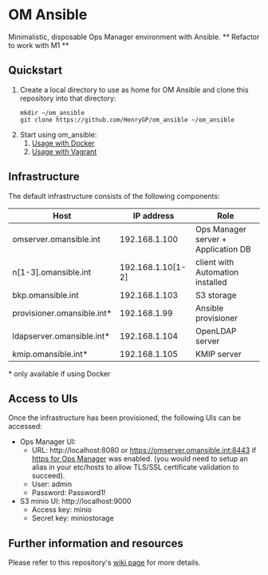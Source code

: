 # OM Ansible

Minimalistic, disposable Ops Manager environment with Ansible. ** Refactor to work with M1 **

## Quickstart
1. Create a local directory to use as home for OM Ansible and clone this repository into that directory:
   ```
   mkdir ~/om_ansible
   git clone https://github.com/HenryGP/om_ansible ~/om_ansible
   ```
1. Start using om_ansible:
   1. [Usage with Docker](https://github.com/HenryGP/om_ansible/wiki/Usage-with-Docker)
   1. [Usage with Vagrant](https://github.com/HenryGP/om_ansible/wiki/Usage-with-Vagrant)

## Infrastructure
The default infrastructure consists of the following components:

|Host|IP address|Role|
|-|-|-|
|omserver.omansible.int|192.168.1.100|Ops Manager server + Application DB|
|n\[1-3\].omansible.int|192.168.1.10\[1-2\]|client with Automation installed|
|bkp.omansible.int|192.168.1.103|S3 storage|  
|provisioner.omansible.int*|192.168.1.99|Ansible provisioner|
|ldapserver.omansible.int*|192.168.1.104|OpenLDAP server|
|kmip.omansible.int*|192.168.1.105|KMIP server|

\* only available if using Docker

## Access to UIs
Once the infrastructure has been provisioned, the following UIs can be accessed:
- Ops Manager UI: 
   - URL: http://localhost:8080 or https://omserver.omansible.int:8443 if [https for Ops Manager](https://github.com/HenryGP/om_ansible/wiki/Security#https-for-ops-manager-server-) was enabled. (you would need to setup an alias in your etc/hosts to allow TLS/SSL certificate validation to succeed). 
   - User: admin
   - Password: Password1!
- S3 minio UI: http://localhost:9000
   - Access key: minio
   - Secret key: miniostorage

## Further information and resources
Please refer to this repository's [wiki page](https://github.com/HenryGP/om_ansible/wiki) for more details. 
